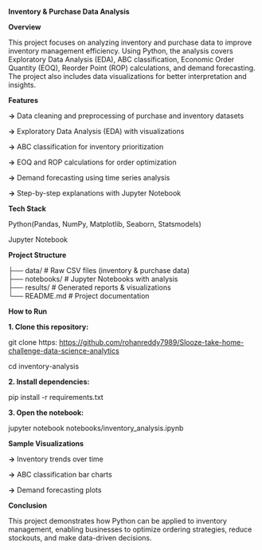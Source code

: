**Inventory & Purchase Data Analysis**

**Overview**

This project focuses on analyzing inventory and purchase data to improve inventory management efficiency. Using Python, the analysis covers Exploratory Data Analysis (EDA), ABC classification, Economic Order Quantity (EOQ), Reorder Point (ROP) calculations, and demand forecasting. The project also includes data visualizations for better interpretation and insights.

**Features**

**->** Data cleaning and preprocessing of purchase and inventory datasets

**->** Exploratory Data Analysis (EDA) with visualizations

**->** ABC classification for inventory prioritization

**->** EOQ and ROP calculations for order optimization

**->** Demand forecasting using time series analysis

**->** Step-by-step explanations with Jupyter Notebook

**Tech Stack**

Python(Pandas, NumPy, Matplotlib, Seaborn, Statsmodels)

Jupyter Notebook

 **Project Structure**
 
├── data/                     # Raw CSV files (inventory & purchase data)  
├── notebooks/                # Jupyter Notebooks with analysis  
├── results/                  # Generated reports & visualizations  
└── README.md                 # Project documentation  

**How to Run**

**1. Clone this repository:**

git clone https: https://github.com/rohanreddy7989/Slooze-take-home-challenge-data-science-analytics

cd inventory-analysis


**2. Install dependencies:**

pip install -r requirements.txt


**3. Open the notebook:**

jupyter notebook notebooks/inventory_analysis.ipynb

**Sample Visualizations**

**->** Inventory trends over time

**->** ABC classification bar charts

**->** Demand forecasting plots

**Conclusion**

This project demonstrates how Python can be applied to inventory management, enabling businesses to optimize ordering strategies, reduce stockouts, and make data-driven decisions.
